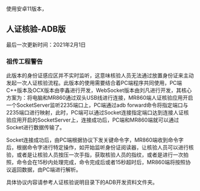 使用安卓11版本，

## 人证核验-ADB版

最后一次更新时间：2021年2月1日

### 祖传工程警告

此版本的身份证感应区并不实时监听，这意味核验人员无法通过放置身份证来主动发起一次人证核验流程。此版本的使用需要结合着PC端程序共同使用，PC端C++版本及OCX版本由李鑫进行开发，WebSocket版本由刘凡进行开发，其核心方案为：将电脑和MR860通过双头USB线进行连接，MR860端人证核验应用开启一个SocketServer监听2235端口上，PC端通过adb forward命令将指定端口与2235端口进行映射，此时，PC端可以通过Socket连接指定端口达到连接人证核验应用开启的SocketServer上，连接成功后，PC端和MR860端就可以通过Socket进行数据传输了。

Socket连接成功后，由PC端根据协议下发关键命令字，MR860端收到命令字后，根据命令字进行特定操作，如开始监听身份证阅读器，让核验人员可以进行核验，或者是让核验人员按压一次手指，获取核验人员的指纹，或者是进行一次拍照，命令会在15秒内处理完成，命令完成后或者15秒超时后，MR860端将按照协议返回数据，由PC端进行解析。

具体协议内容请参考人证核验说明目录下的ADB开发资料文件夹。
